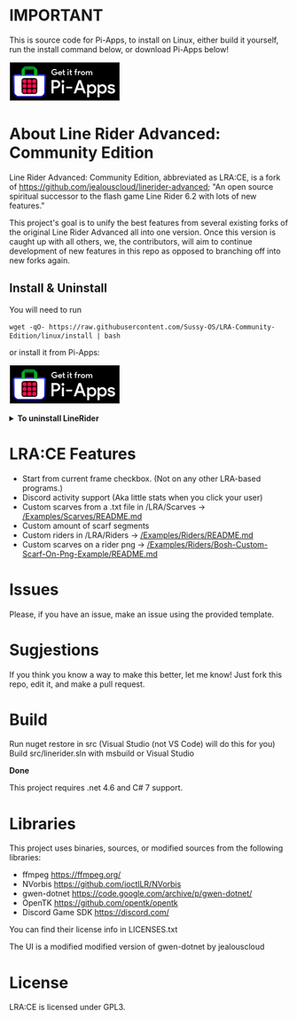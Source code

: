 # IMPORTANT
This is source code for Pi-Apps, to install on Linux, either build it yourself, run the install command below, or download Pi-Apps below!


[![badge](https://github.com/Botspot/pi-apps/blob/master/icons/badge.png?raw=true)](https://github.com/Botspot/pi-apps)  

# About Line Rider Advanced: Community Edition
Line Rider Advanced: Community Edition, abbreviated as LRA:CE, is a fork of https://github.com/jealouscloud/linerider-advanced; "An open source spiritual successor to the flash game Line Rider 6.2 with lots of new features."

This project's goal is to unify the best features from several existing forks of the original Line Rider Advanced all into one version. Once this version is caught up with all others, we, the contributors, will aim to continue development of new features in this repo as opposed to branching off into new forks again.

## Install & Uninstall
You will need to run 
```
wget -qO- https://raw.githubusercontent.com/Sussy-OS/LRA-Community-Edition/linux/install | bash
``` 
or install it from Pi-Apps:


[![badge](https://github.com/Botspot/pi-apps/blob/master/icons/badge.png?raw=true)](https://github.com/Botspot/pi-apps) 

<details>
<summary><b>To uninstall LineRider</b></summary>
This will not uninstall any user data. To uninstall user data, remove the ~/Documents/LRA/ folder.

```
wget -qO- https://raw.githubusercontent.com/Sussy-OS/LRA-Community-Edition/linux/uninstall | bash
```
</details>

# LRA:CE Features
* Start from current frame checkbox. (Not on any other LRA-based programs.)
* Discord activity support (Aka little stats when you click your user)
* Custom scarves from a .txt file in /LRA/Scarves -> [/Examples/Scarves/README.md](https://github.com/RatherBeLunar/LRA-Community-Edition/tree/master/Examples/Scarves/README.md)
* Custom amount of scarf segments
* Custom riders in /LRA/Riders -> [/Examples/Riders/README.md](https://github.com/RatherBeLunar/LRA-Community-Edition/tree/master/Examples/Riders/README.md)
* Custom scarves on a rider png -> [/Examples/Riders/Bosh-Custom-Scarf-On-Png-Example/README.md](https://github.com/RatherBeLunar/LRA-Community-Edition/tree/master/Examples/Riders/Bosh-Custom-Scarf-On-Png-Example/README.md)

# Issues
Please, if you have an issue, make an issue using the provided template.

# Sugjestions
If you think you know a way to make this better, let me know! Just fork this repo, edit it, and make a pull request.

# Build
Run nuget restore in src (Visual Studio (not VS Code) will do this for you)
Build src/linerider.sln with msbuild or Visual Studio


**Done**

This project requires .net 4.6 and C# 7 support.

# Libraries
This project uses binaries, sources, or modified sources from the following libraries:

* ffmpeg https://ffmpeg.org/
* NVorbis https://github.com/ioctlLR/NVorbis
* gwen-dotnet https://code.google.com/archive/p/gwen-dotnet/
* OpenTK https://github.com/opentk/opentk
* Discord Game SDK https://discord.com/

You can find their license info in LICENSES.txt

The UI is a modified modified version of gwen-dotnet by jealouscloud

# License
LRA:CE is licensed under GPL3.

